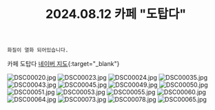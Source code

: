 ﻿---
title: 2024.08.12 카페 "도탑다"
categories: [2024, 카페]
comments: false
thumbnail: /assets/img/2024/08-12_1/DSC00065.jpg
---

`화질이 열화 되어있습니다.`

카페 도탑다 [네이버 지도][도탑다]{:target="_blank"}

[도탑다]: https://naver.me/FdEw9P5V

![DSC00020.jpg](/assets/img/2024/08-12_1/DSC00020.jpg)
![DSC00023.jpg](/assets/img/2024/08-12_1/DSC00023.jpg)
![DSC00024.jpg](/assets/img/2024/08-12_1/DSC00024.jpg)
![DSC00035.jpg](/assets/img/2024/08-12_1/DSC00035.jpg)
![DSC00043.jpg](/assets/img/2024/08-12_1/DSC00043.jpg)
![DSC00045.jpg](/assets/img/2024/08-12_1/DSC00045.jpg)
![DSC00049.jpg](/assets/img/2024/08-12_1/DSC00049.jpg)
![DSC00050.jpg](/assets/img/2024/08-12_1/DSC00050.jpg)
![DSC00051.jpg](/assets/img/2024/08-12_1/DSC00051.jpg)
![DSC00053.jpg](/assets/img/2024/08-12_1/DSC00053.jpg)
![DSC00055.jpg](/assets/img/2024/08-12_1/DSC00055.jpg)
![DSC00060.jpg](/assets/img/2024/08-12_1/DSC00060.jpg)
![DSC00064.jpg](/assets/img/2024/08-12_1/DSC00064.jpg)
![DSC00073.jpg](/assets/img/2024/08-12_1/DSC00073.jpg)
![DSC00078.jpg](/assets/img/2024/08-12_1/DSC00078.jpg)
![DSC00065.jpg](/assets/img/2024/08-12_1/DSC00065.jpg)

<!-- 트위터에 올림 -->